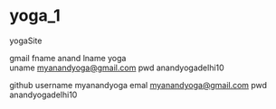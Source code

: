 # yoga_1
yogaSite

gmail
	fname anand
	lname yoga	
	uname myanandyoga@gmail.com	
	pwd anandyogadelhi10

github
	username myanandyoga
	emal myanandyoga@gmail.com
	pwd anandyogadelhi10 
